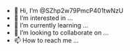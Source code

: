 - 👋 Hi, I’m @SZhp2w79PmcP401twNzU
- 👀 I’m interested in ...
- 🌱 I’m currently learning ...
- 💞️ I’m looking to collaborate on ...
- 📫 How to reach me ...

<!---
SZhp2w79PmcP401twNzU/SZhp2w79PmcP401twNzU is a ✨ special ✨ repository because its `README.md` (this file) appears on your GitHub profile.
You can click the Preview link to take a look at your changes.
--->

